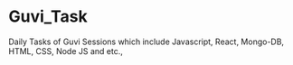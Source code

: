 # Guvi_Task
Daily Tasks of Guvi Sessions which include Javascript, React, Mongo-DB, HTML, CSS, Node JS and etc.,
